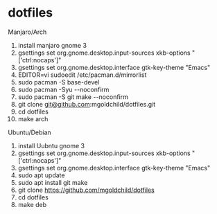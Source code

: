 # dotfiles

Manjaro/Arch

1. install manjaro gnome 3
1. gsettings set org.gnome.desktop.input-sources xkb-options "['ctrl:nocaps']" 
1. gsettings set org.gnome.desktop.interface gtk-key-theme "Emacs"
1. EDITOR=vi sudoedit /etc/pacman.d/mirrorlist
1. sudo pacman -S base-devel
1. sudo pacman -Syu --noconfirm
1. sudo pacman -S git make --noconfirm
1. git clone git@github.com:mgoldchild/dotfiles.git
1. cd dotfiles
1. make arch

Ubuntu/Debian

1. install Uubntu gnome 3
1. gsettings set org.gnome.desktop.input-sources xkb-options "['ctrl:nocaps']" 
1. gsettings set org.gnome.desktop.interface gtk-key-theme "Emacs"
1. sudo apt update
1. sudo apt install git make
1. git clone https://github.com/mgoldchild/dotfiles
1. cd dotfiles
1. make deb

